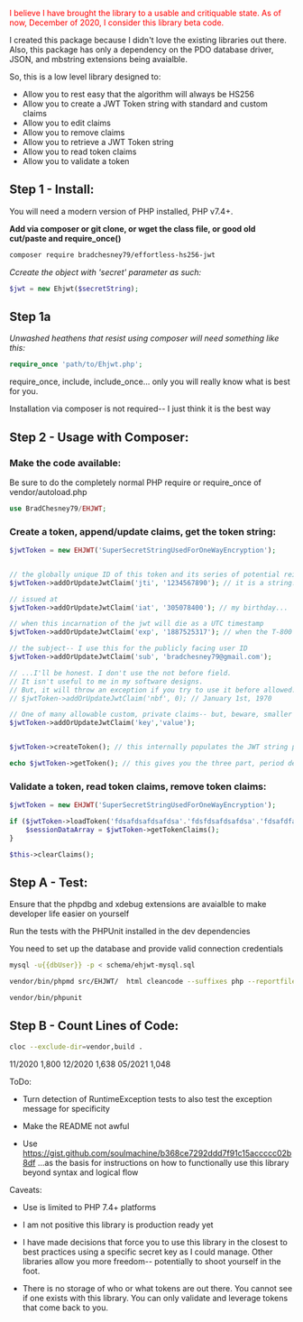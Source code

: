 <span style="color:red">I believe I have brought the library to a usable and critiquable state. As of now, December of 2020, I consider this library beta code.</span>

I created this package because I didn't love the existing libraries out there. Also, this package has only a dependency on the PDO database driver, JSON, and mbstring extensions being avaialble.

So, this is a low level library designed to:

- Allow you to rest easy that the algorithm will always be HS256
- Allow you to create a JWT Token string with standard and custom claims
- Allow you to edit claims
- Allow you to remove claims
- Allow you to retrieve a JWT Token string
- Allow you to read token claims
- Allow you to validate a token

## Step 1 - Install:

You will need a modern version of PHP installed, PHP v7.4+.

**Add via composer or git clone, or wget the class file, or good old cut/paste and require_once()**

```bash
composer require bradchesney79/effortless-hs256-jwt
```

*Ccreate the object with 'secret' parameter as such:*
```php
$jwt = new Ehjwt($secretString);
```

## Step 1a

*Unwashed heathens that resist using composer will need something like this:*

```php
require_once 'path/to/Ehjwt.php';
```

require_once, include, include_once... only you will really know what is best for you.

Installation via composer is not required-- I just think it is the best way


## Step 2 - Usage with Composer:

### Make the code available:

Be sure to do the completely normal PHP require or require_once of vendor/autoload.php

```php
use BradChesney79/EHJWT;
```


### Create a token, append/update claims, get the token string:

```php
$jwtToken = new EHJWT('SuperSecretStringUsedForOneWayEncryption');


// the globally unique ID of this token and its series of potential reissues
$jwtToken->addOrUpdateJwtClaim('jti', '1234567890'); // it is a string. nothing more, nothing less.

// issued at
$jwtToken->addOrUpdateJwtClaim('iat', '305078400'); // my birthday...

// when this incarnation of the jwt will die as a UTC timestamp
$jwtToken->addOrUpdateJwtClaim('exp', '1887525317'); // when the T-800 comes to kill Sarah Connor

// the subject-- I use this for the publicly facing user ID
$jwtToken->addOrUpdateJwtClaim('sub', 'bradchesney79@gmail.com');

// ...I'll be honest. I don't use the not before field.
// It isn't useful to me in my software designs.
// But, it will throw an exception if you try to use it before allowed.
// $jwtToken->addOrUpdateJwtClaim('nbf', 0); // January 1st, 1970

// One of many allowable custom, private claims-- but, beware, smaller the better.
$jwtToken->addOrUpdateJwtClaim('key','value');


$jwtToken->createToken(); // this internally populates the JWT string property of your instance

echo $jwtToken->getToken(); // this gives you the three part, period delimited string stored in the JWT string property
```

### Validate a token, read token claims, remove token claims:

```php
$jwtToken = new EHJWT('SuperSecretStringUsedForOneWayEncryption');

if ($jwtToken->loadToken('fdsafdsafdsafdsa'.'fdsfdsafdsafdsa'.'fdsafdfadsfdsafdsa')) {
    $sessionDataArray = $jwtToken->getTokenClaims();
}

$this->clearClaims();
```

## Step A - Test:

Ensure that the phpdbg and xdebug extensions are avaialble to make developer life easier on yourself

Run the tests with the PHPUnit installed in the dev dependencies

You need to set up the database and provide valid connection credentials

```bash
mysql -u{{dbUser}} -p < schema/ehjwt-mysql.sql

vendor/bin/phpmd src/EHJWT/  html cleancode --suffixes php --reportfile build/phpmd.html

vendor/bin/phpunit
```

## Step B - Count Lines of Code:

```bash
cloc --exclude-dir=vendor,build .
```

11/2020 1,800
12/2020 1,638
05/2021 1,048

ToDo:

- Turn detection of RuntimeException tests to also test the exception message for specificity

- Make the README not awful

- Use https://gist.github.com/soulmachine/b368ce7292ddd7f91c15accccc02b8df
  ...as the basis for instructions on how to functionally use this library beyond syntax and logical flow

Caveats:

- Use is limited to PHP 7.4+ platforms

- I am not positive this library is production ready yet

- I have made decisions that force you to use this library in the closest to best practices using a specific secret key as I could manage. Other libraries allow you more freedom-- potentially to shoot yourself in the foot.

- There is no storage of who or what tokens are out there. You cannot see if one exists with this library. You can only validate and leverage tokens that come back to you.